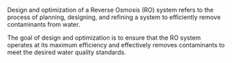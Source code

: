 Design and optimization of a Reverse Osmosis (RO) system refers to the process of planning, designing, and refining a system to efficiently remove contaminants from water.

The goal of design and optimization is to ensure that the RO system operates at its maximum efficiency and effectively removes contaminants to meet the desired water quality standards.